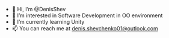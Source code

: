 - 👋 Hi, I’m @DenisShev
- 👀 I’m interested in Software Development in OO environment
- 🌱 I’m currently learning Unity
- 📫 You can reach me at denis.shevchenko01@outlook.com

<!---
DenisShev/DenisShev is a ✨ special ✨ repository because its `README.md` (this file) appears on your GitHub profile.
You can click the Preview link to take a look at your changes.
--->
